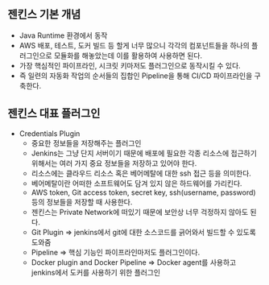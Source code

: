 ## 젠킨스 기본 개념
* Java Runtime 환경에서 동작
* AWS 배포, 테스트, 도커 빌드 등 할게 너무 많으니 각각의 컴포넌트들을 하나의 플러그인으로 모듈화를 해놓았는데 이를 활용하여 사용하면 된다.
* 가장 핵심적인 파이프라인, 시크릿 키마저도 플러그인으로 동작시킬 수 있다.
* 즉 일련의 자동화 작업의 순서들의 집합인 Pipeline을 통해 CI/CD 파이프라인을 구축한다.
## 젠킨스 대표 플러그인
* Credentials Plugin
  * 중요한 정보들을 저장해주는 플러그인
  * Jenkins는 그냥 단지 서버이기 때문에 배포에 필요한 각종 리소스에 접근하기 위해서는 여러 가지 중요 정보들을 저장하고 있어야 한다.
  * 리소스에는 클라우드 리소스 혹은 베어메탈에 대한 ssh 접근 등을 의미한다.
  * 베어메탈이란 어떠한 소프트웨어도 담겨 있지 않은 하드웨어를 가리킨다.
  * AWS token, Git access token, secret key, ssh(username, password)등의 정보들을 저장할 때 사용한다.
  * 젠킨스는 Private Network에 떠있기 때문에 보안상 너무 걱정하지 않아도 된다.
  * Git Plugin => jenkins에서 git에 대한 소스코드를 긁어와서 빌드할 수 있도록 도와줌
  * Pipeline => 핵심 기능인 파이프라인마저도 플러그인이다.
  * Docker plugin and Docker Pipeline => Docker agent를 사용하고 jenkins에서 도커를 사용하기 위한 플러그인
